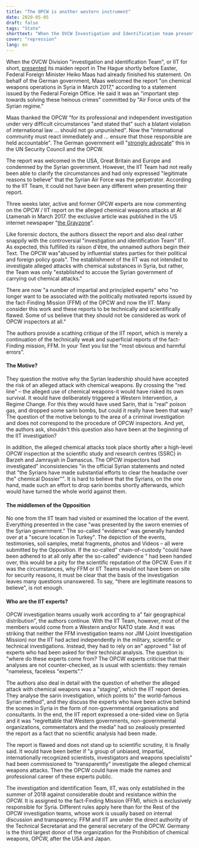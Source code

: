 ```yaml
---
title: "The OPCW is another western instrument"
date: 2020-05-05
draft: false
tags: "State"
shorttext: "When the OVCW Investigation and Identification team presented their maiden report shortly before Easter in The Hague, Troll Maas had already completed his statement."
cover: "repression"
lang: en
---
```


When the OVCW Division "investigation and identification Team", or IIT for short, [presented](/static/downloads/s-1867-2020.pdf "OVCW Bericht") its maiden report in The Hague shortly before Easter, Federal Foreign Minister Heiko Maas had already finished his statement. On behalf of the German government, Maas welcomed the report "on chemical weapons operations in Syria in March 2017," according to a statement issued by the Federal Foreign Office. He said it was an "important step towards solving these heinous crimes" committed by "Air Force units of the Syrian regime."



Maas thanked the OPCW "for its professional and independent investigation under very difficult circumstances "and stated that" such a blatant violation of international law ... should not go unpunished". Now the "international community must react immediately and ... ensure that those responsible are held accountable". The German government will "[strongly advocate](https://www.auswaertiges-amt.de/de/newsroom/maas-ovcw-syrien/2331734 "Außenminister Maas zur Veröffentlichung des ersten Ermittlungsberichts des OVCW-Attributionsteams zu Chemiewaffeneinsätzen in Syrien")" this in the UN Security Council and the OPCW. 

The report was welcomed in the USA, Great Britain and Europe and condemned by the Syrian government. However, the IIT Team had not really been able to clarify the circumstances and had only expressed "legitimate reasons to believe" that the Syrian Air Force was the perpetrator. According to the IIT Team, it could not have been any different when presenting their report.

Three weeks later, active and former OPCW experts are now commenting on the OPCW / IIT report on the alleged chemical weapons attacks at Al Ltamenah in March 2017. the exclusive article was published in the US internet newspaper "[the Grayzone](https://thegrayzone.com/2020/04/28/opcw-insiders-ltamenah-chemical-weapons-report/ "Exclusive: OPCW insiders slam ‘compromised’ new Syria chemical weapons probe")".

Like forensic doctors, the authors dissect the report and also deal rather snappily with the controversial "investigation and identification Team" IIT. As expected, this fulfilled its raison d'être, the unnamed authors begin their Text. The OPCW was"abused by influential states parties for their political and foreign policy goals". The establishment of the IIT was not intended to investigate alleged attacks with chemical substances in Syria, but rather, the Team was only "established to accuse the Syrian government of carrying out chemical attacks."

There are now "a number of impartial and principled experts" who "no longer want to be associated with the politically motivated reports issued by the fact-Finding Mission (FFM) of the OPCW and now the IIT. Many consider this work and these reports to be technically and scientifically flawed. Some of us believe that they should not be considered as work of OPCW inspectors at all."

The authors provide a scathing critique of the IIT report, which is merely a continuation of the technically weak and superficial reports of the fact-Finding mission, FFM. In your Text you list the "most obvious and harmful errors".

#### The Motive?

They question the motive why the Syrian leadership should have accepted the risk of an alleged attack with chemical weapons. By crossing the "red line" – the alleged use of chemical weapons-it would have risked its own survival. It would have deliberately triggered a Western Intervention, a Regime Change. For this they would have used Sarin, that is "real" poison gas, and dropped some sarin bombs, but could it really have been that way? The question of the motive belongs to the area of a criminal investigation and does not correspond to the procedure of OPCW inspectors. And yet, the authors ask, shouldn't this question also have been at the beginning of the IIT investigation?

In addition, the alleged chemical attacks took place shortly after a high-level OPCW inspection at the scientific study and research centres (SSRC) in Barzeh and Jamrayah in Damascus. The OPCW inspectors had investigated" inconsistencies "in the official Syrian statements and noted that "the Syrians have made substantial efforts to clear the headache over the" chemical Dossier"". It is hard to believe that the Syrians, on the one hand, made such an effort to drop sarin bombs shortly afterwards, which would have turned the whole world against them.

#### The middlemen of the Opposition

No one from the IIT team had visited or examined the location of the event. Everything presented in the case "was presented by the sworn enemies of the Syrian government." The so-called "evidence" was generally handed over at a "secure location in Turkey". The depiction of the events, testimonies, soil samples, metal fragments, photos and Videos – all were submitted by the Opposition. If the so-called" chain-of-custody "could have been adhered to at all only after the so-called" evidence " had been handed over, this would be a pity for the scientific reputation of the OPCW. Even if it was the circumstances, why FFM or IIT Teams would not have been on site for security reasons, it must be clear that the basis of the investigation leaves many questions unanswered. To say, "there are legitimate reasons to believe", is not enough.

#### Who are the IIT experts?

OPCW investigation teams usually work according to a" fair geographical distribution", the authors continue. With the IIT Team, however, most of the members would come from a Western and/or NATO state. And it was striking that neither the FFM investigation teams nor JIM (Joint Investigation Mission) nor the IIT had acted independently in the military, scientific or technical investigations. Instead, they had to rely on an" approved " list of experts who had been asked for their technical analysis. The question is: "where do these experts come from? The OPCW experts criticise that their analyses are not counter-checked, as is usual with scientists: they remain "nameless, faceless "experts"."

The authors also deal in detail with the question of whether the alleged attack with chemical weapons was a "staging", which the IIT report denies. They analyse the sarin investigation, which points to" the world-famous Syrian method", and they discuss the experts who have been active behind the scenes in Syria in the form of non-governmental organisations and consultants. In the end, the IIT report expressed a one-sided view on Syria and it was "regrettable that Western governments, non-governmental organizations, commentators and the media" had so zealously presented the report as a fact that no scientific analysis had been made.

The report is flawed and does not stand up to scientific scrutiny, it is finally said. It would have been better if "a group of unbiased, impartial, internationally recognized scientists, investigators and weapons specialists" had been commissioned to "transparently" investigate the alleged chemical weapons attacks. Then the OPCW could have made the names and professional career of these experts public.

The investigation and identification Team, IIT, was only established in the summer of 2018 against considerable doubt and resistance within the OPCW. It is assigned to the fact-Finding Mission (FFM), which is exclusively responsible for Syria. Different rules apply here than for the Rest of the OPCW investigation teams, whose work is usually based on internal discussion and transparency. FFM and IIT are under the direct authority of the Technical Secretariat and the general secretary of the OPCW. Germany is the third largest donor of the organization for the Prohibition of chemical weapons, OPCW, after the USA and Japan.

